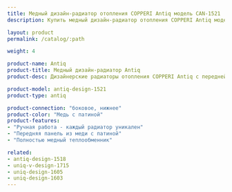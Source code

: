 ```yaml
---
title: Медный дизайн-радиатор отопления COPPERI Antiq модель CAN-1521
description: Купить медный дизайн-радиатор отопления COPPERI Antiq модель CAN-1521 по цене производителя в Москве.

layout: product
permalink: /catalog/:path

weight: 4

product-name: Antiq
product-title: Медный дизайн-радиатор Antiq
product-desc: Дизайнерские радиаторы отопления COPPERI Antiq с передней панелью, выполненной из меди или латуни прекрасно подойдут как для классического, так и для современного интерьера. Нанесение патины производится мастерами вручную, что делает каждый радиатор поистине уникальным произведением искусства.

product-model: antiq-design-1521
product-type: antiq

product-connection: "боковое, нижнее"
product-color: "Медь с патиной"
product-features:
- "Ручная работа - каждый радиатор уникален"
- "Передняя панель из меди с патиной"
- "Полностью медный теплообменник"

related:
- antiq-design-1518
- uniq-v-design-1715
- uniq-design-1605
- uniq-design-1603
---
```

